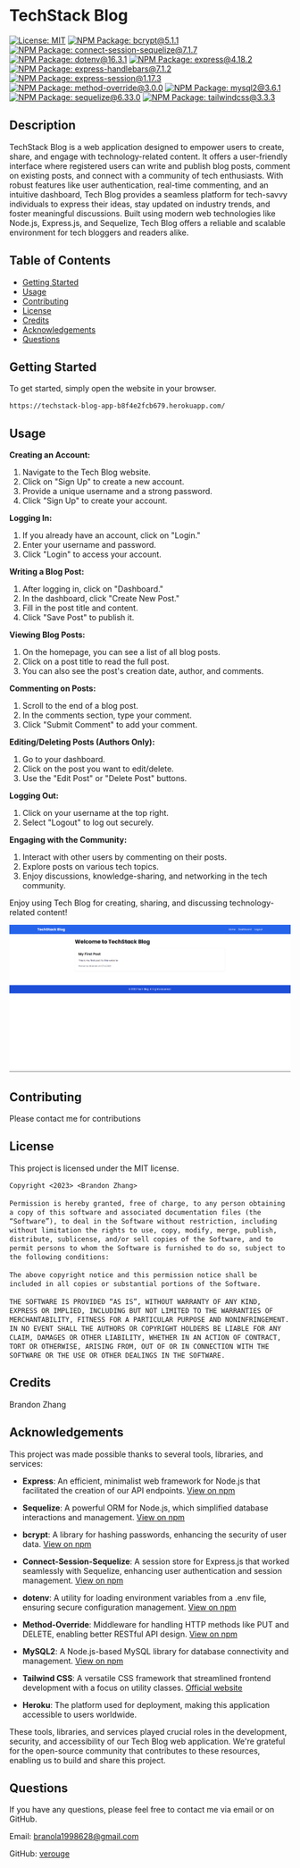 # TechStack Blog

[![License: MIT](https://img.shields.io/badge/License-MIT-yellow.svg)](https://opensource.org/licenses/MIT)
[![NPM Package: bcrypt@5.1.1](https://img.shields.io/badge/NPM_Package-bcrypt@5.1.1-red.svg)](https://www.npmjs.com/package/bcrypt)
[![NPM Package: connect-session-sequelize@7.1.7](https://img.shields.io/badge/NPM_Package-connect--session--sequelize@7.1.7-red.svg)](https://www.npmjs.com/package/connect-session-sequelize)
[![NPM Package: dotenv@16.3.1](https://img.shields.io/badge/NPM_Package-dotenv@16.3.1-red.svg)](https://www.npmjs.com/package/dotenv)
[![NPM Package: express@4.18.2](https://img.shields.io/badge/NPM_Package-express@4.18.2-lightgreen.svg)](https://www.npmjs.com/package/express)
[![NPM Package: express-handlebars@7.1.2](https://img.shields.io/badge/NPM_Package-express--handlebars@7.1.2-lightgreen.svg)](https://www.npmjs.com/package/express-handlebars)
[![NPM Package: express-session@1.17.3](https://img.shields.io/badge/NPM_Package-express--session@1.17.3-lightgreen.svg)](https://www.npmjs.com/package/express-session)
[![NPM Package: method-override@3.0.0](https://img.shields.io/badge/NPM_Package-method--override@3.0.0-blue.svg)](https://www.npmjs.com/package/method-override)
[![NPM Package: mysql2@3.6.1](https://img.shields.io/badge/NPM_Package-mysql2@3.6.1-red.svg)](https://www.npmjs.com/package/mysql2)
[![NPM Package: sequelize@6.33.0](https://img.shields.io/badge/NPM_Package-sequelize@6.33.0-red.svg)](https://www.npmjs.com/package/sequelize)
[![NPM Package: tailwindcss@3.3.3](https://img.shields.io/badge/NPM_Package-tailwindcss@3.3.3-lightgreen.svg)](https://www.npmjs.com/package/tailwindcss)

## Description

TechStack Blog is a web application designed to empower users to create, share, and engage with technology-related content. It offers a user-friendly interface where registered users can write and publish blog posts, comment on existing posts, and connect with a community of tech enthusiasts. With robust features like user authentication, real-time commenting, and an intuitive dashboard, Tech Blog provides a seamless platform for tech-savvy individuals to express their ideas, stay updated on industry trends, and foster meaningful discussions. Built using modern web technologies like Node.js, Express.js, and Sequelize, Tech Blog offers a reliable and scalable environment for tech bloggers and readers alike.

## Table of Contents

- [Getting Started](#getting-started)
- [Usage](#usage)
- [Contributing](#contributing)
- [License](#license)
- [Credits](#credits)
- [Acknowledgements](#acknowledgements)
- [Questions](#questions)

## Getting Started

To get started, simply open the website in your browser.

```
https://techstack-blog-app-b8f4e2fcb679.herokuapp.com/
```

## Usage

**Creating an Account:**

1. Navigate to the Tech Blog website.
2. Click on "Sign Up" to create a new account.
3. Provide a unique username and a strong password.
4. Click "Sign Up" to create your account.

**Logging In:**

1. If you already have an account, click on "Login."
2. Enter your username and password.
3. Click "Login" to access your account.

**Writing a Blog Post:**

1. After logging in, click on "Dashboard."
2. In the dashboard, click "Create New Post."
3. Fill in the post title and content.
4. Click "Save Post" to publish it.

**Viewing Blog Posts:**

1. On the homepage, you can see a list of all blog posts.
2. Click on a post title to read the full post.
3. You can also see the post's creation date, author, and comments.

**Commenting on Posts:**

1. Scroll to the end of a blog post.
2. In the comments section, type your comment.
3. Click "Submit Comment" to add your comment.

**Editing/Deleting Posts (Authors Only):**

1. Go to your dashboard.
2. Click on the post you want to edit/delete.
3. Use the "Edit Post" or "Delete Post" buttons.

**Logging Out:**

1. Click on your username at the top right.
2. Select "Logout" to log out securely.

**Engaging with the Community:**

1. Interact with other users by commenting on their posts.
2. Explore posts on various tech topics.
3. Enjoy discussions, knowledge-sharing, and networking in the tech community.

Enjoy using Tech Blog for creating, sharing, and discussing technology-related content!

![Shot-1](public/images/home.png)

## Contributing

Please contact me for contributions

## License

This project is licensed under the MIT license.

```
Copyright <2023> <Brandon Zhang>

Permission is hereby granted, free of charge, to any person obtaining a copy of this software and associated documentation files (the “Software”), to deal in the Software without restriction, including without limitation the rights to use, copy, modify, merge, publish, distribute, sublicense, and/or sell copies of the Software, and to permit persons to whom the Software is furnished to do so, subject to the following conditions:

The above copyright notice and this permission notice shall be included in all copies or substantial portions of the Software.

THE SOFTWARE IS PROVIDED “AS IS”, WITHOUT WARRANTY OF ANY KIND, EXPRESS OR IMPLIED, INCLUDING BUT NOT LIMITED TO THE WARRANTIES OF MERCHANTABILITY, FITNESS FOR A PARTICULAR PURPOSE AND NONINFRINGEMENT. IN NO EVENT SHALL THE AUTHORS OR COPYRIGHT HOLDERS BE LIABLE FOR ANY CLAIM, DAMAGES OR OTHER LIABILITY, WHETHER IN AN ACTION OF CONTRACT, TORT OR OTHERWISE, ARISING FROM, OUT OF OR IN CONNECTION WITH THE SOFTWARE OR THE USE OR OTHER DEALINGS IN THE SOFTWARE.
```

## Credits

Brandon Zhang

## Acknowledgements

This project was made possible thanks to several tools, libraries, and services:

- **Express**: An efficient, minimalist web framework for Node.js that facilitated the creation of our API endpoints. [View on npm](https://www.npmjs.com/package/express)

- **Sequelize**: A powerful ORM for Node.js, which simplified database interactions and management. [View on npm](https://www.npmjs.com/package/sequelize)

- **bcrypt**: A library for hashing passwords, enhancing the security of user data. [View on npm](https://www.npmjs.com/package/bcrypt)

- **Connect-Session-Sequelize**: A session store for Express.js that worked seamlessly with Sequelize, enhancing user authentication and session management. [View on npm](https://www.npmjs.com/package/connect-session-sequelize)

- **dotenv**: A utility for loading environment variables from a .env file, ensuring secure configuration management. [View on npm](https://www.npmjs.com/package/dotenv)

- **Method-Override**: Middleware for handling HTTP methods like PUT and DELETE, enabling better RESTful API design. [View on npm](https://www.npmjs.com/package/method-override)

- **MySQL2**: A Node.js-based MySQL library for database connectivity and management. [View on npm](https://www.npmjs.com/package/mysql2)

- **Tailwind CSS**: A versatile CSS framework that streamlined frontend development with a focus on utility classes. [Official website](https://tailwindcss.com/)

- **Heroku**: The platform used for deployment, making this application accessible to users worldwide.

These tools, libraries, and services played crucial roles in the development, security, and accessibility of our Tech Blog web application. We're grateful for the open-source community that contributes to these resources, enabling us to build and share this project.

## Questions

If you have any questions, please feel free to contact me via email or on GitHub.

Email: branola1998628@gmail.com

GitHub: [verouge](https://github.com/verouge)

